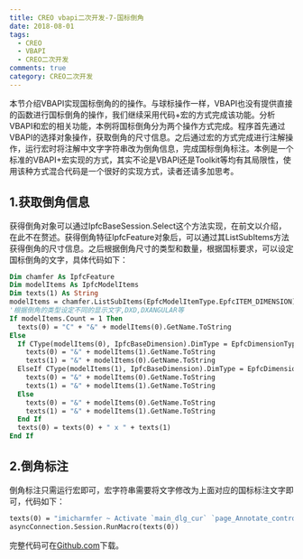 ```yaml
---
title: CREO vbapi二次开发-7-国标倒角
date: 2018-08-01 
tags:
  - CREO
  - VBAPI
  - CREO二次开发
comments: true
category: CREO二次开发
---
```



本节介绍VBAPI实现国标倒角的的操作。与球标操作一样，VBAPI也没有提供直接的函数进行国标倒角的操作，我们继续采用代码+宏的方式完成该功能。分析VBAPI和宏的相关功能，本例将国标倒角分为两个操作方式完成。程序首先通过VBAPI的选择对象操作，获取倒角的尺寸信息。之后通过宏的方式完成进行注解操作，运行宏时将注解中文字字符串改为倒角信息，完成国标倒角标注。本例是一个标准的VBAPI+宏实现的方式，其实不论是VBAPI还是Toolkit等均有其局限性，使用该种方式混合代码是一个很好的实现方式，读者还请多加思考。

## 1.获取倒角信息

获得倒角对象可以通过IpfcBaseSession.Select这个方法实现，在前文以介绍，在此不在赘述。获得倒角特征IpfcFeature对象后，可以通过其ListSubItems方法获得倒角的尺寸信息。之后根据倒角尺寸的类型和数量，根据国标要求，可以设定国标倒角的文字，具体代码如下：

```vb
Dim chamfer As IpfcFeature
Dim modelItems As IpfcModelItems
Dim texts(1) As String
modelItems = chamfer.ListSubItems(EpfcModelItemType.EpfcITEM_DIMENSION)
'根据倒角的类型设定不同的显示文字,DXD,DXANGULAR等
If modelItems.Count = 1 Then
  texts(0) = "C" + "&" + modelItems(0).GetName.ToString
Else
  If CType(modelItems(0), IpfcBaseDimension).DimType = EpfcDimensionType.EpfcDIM_ANGULAR Then
    texts(0) = "&" + modelItems(1).GetName.ToString
    texts(1) = "&" + modelItems(0).GetName.ToString
  ElseIf CType(modelItems(1), IpfcBaseDimension).DimType = EpfcDimensionType.EpfcDIM_ANGULAR Then
    texts(0) = "&" + modelItems(0).GetName.ToString
    texts(1) = "&" + modelItems(1).GetName.ToString
  Else
    texts(0) = "&" + modelItems(0).GetName.ToString
    texts(1) = "&" + modelItems(1).GetName.ToString
  End If
  texts(0) = texts(0) + " x " + texts(1)
End If
```

## 2.倒角标注

倒角标注只需运行宏即可，宏字符串需要将文字修改为上面对应的国标标注文字即可，代码如下：

```vb
texts(0) = "imicharmfer ~ Activate `main_dlg_cur` `page_Annotate_control_btn`0 ;~ Command `ProCmdDwgCreateNote` ;#ISO LEADER;#ENTER;#HORIZONTAL;#TANGENT LEADER;#DEFAULT;#MAKE NOTE;#NO ARROW;@PAUSE_FOR_SCREEN_PICK;#PICK PNT;@PAUSE_FOR_SCREEN_PICK;" & texts(0) & ";;#DONE/RETURN;"
asyncConnection.Session.RunMacro(texts(0))
```

完整代码可在<a href="https://github.com/slacker-HD/creo_vbapi" target="_blank">Github.com</a>下载。